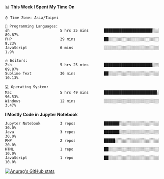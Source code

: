 <!--### Hi there 👋-->

<!--
**treevel/treevel** is a ✨ _special_ ✨ repository because its `README.md` (this file) appears on your GitHub profile.

Here are some ideas to get you started:

- 🔭 I’m currently working on ...
- 🌱 I’m currently learning ...
- 👯 I’m looking to collaborate on ...
- 🤔 I’m looking for help with ...
- 💬 Ask me about ...
- 📫 How to reach me: ...
- 😄 Pronouns: ...
- ⚡ Fun fact: ...
-->

<!--START_SECTION:waka-->
📊 **This Week I Spent My Time On** 

```text
⌚︎ Time Zone: Asia/Taipei

💬 Programming Languages: 
sh                       5 hrs 25 mins       ██████████████████████░░░   89.87% 
PHP                      29 mins             ██░░░░░░░░░░░░░░░░░░░░░░░   8.23% 
JavaScript               6 mins              ░░░░░░░░░░░░░░░░░░░░░░░░░   1.9%

🔥 Editors: 
Zsh                      5 hrs 25 mins       ██████████████████████░░░   89.87% 
Sublime Text             36 mins             ██░░░░░░░░░░░░░░░░░░░░░░░   10.13%

💻 Operating System: 
Mac                      5 hrs 49 mins       ████████████████████████░   96.53% 
Windows                  12 mins             ░░░░░░░░░░░░░░░░░░░░░░░░░   3.47%

```

**I Mostly Code in Jupyter Notebook** 

```text
Jupyter Notebook         3 repos             ███████░░░░░░░░░░░░░░░░░░   30.0% 
Java                     3 repos             ███████░░░░░░░░░░░░░░░░░░   30.0% 
PHP                      2 repos             █████░░░░░░░░░░░░░░░░░░░░   20.0% 
HTML                     1 repo              ██░░░░░░░░░░░░░░░░░░░░░░░   10.0% 
JavaScript               1 repo              ██░░░░░░░░░░░░░░░░░░░░░░░   10.0%

```



<!--END_SECTION:waka-->

<!-- GitHub Stats Card-->
[![Anurag's GitHub stats](https://github-readme-stats.vercel.app/api?username=treevel&show_icons=true&theme=monokai&count_private=true)](https://github.com/anuraghazra/github-readme-stats)

